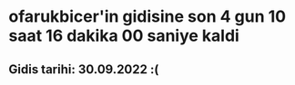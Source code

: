 # ofarukbicer'in gidisine son 4 gun 10 saat 16 dakika 00 saniye kaldi

## Gidis tarihi: 30.09.2022 :(